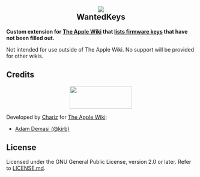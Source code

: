 <h2 align="center">
<img src="https://github.githubassets.com/images/icons/emoji/unicode/1f510.png">
<br>
WantedKeys
</h2>

**Custom extension for [The Apple Wiki](https://theapplewiki.com/) that [lists firmware keys](https://theapplewiki.com/wiki/Special:WantedKeys) that have not been filled out.**

Not intended for use outside of The Apple Wiki. No support will be provided for other wikis.

## Credits

<p align="center">
<a href="https://chariz.com/">
<img src="https://chariz.com/img/chariz-logo-head@3x.png" width="166" height="60">
</a>
</p>

Developed by [Chariz](https://chariz.com/) for [The Apple Wiki](https://theapplewiki.com/):

* [Adam Demasi (@kirb)](https://github.com/kirb)

## License

Licensed under the GNU General Public License, version 2.0 or later. Refer to [LICENSE.md](https://github.com/theapplewiki/mediawiki-extension-WantedKeys/blob/main/LICENSE.md).
